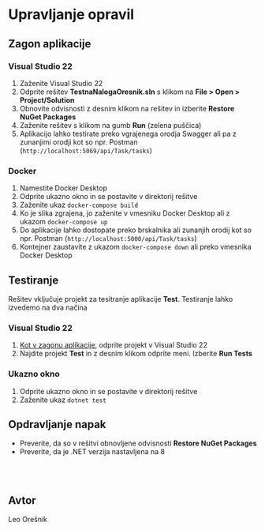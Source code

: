 # Upravljanje opravil

## Zagon aplikacije
### Visual Studio 22
<a name="vs22anchor"></a>
1. Zaženite Visual Studio 22
2. Odprite rešitev **TestnaNalogaOresnik.sln** s klikom na **File > Open > Project/Solution**
3. Obnovite odvisnosti z desnim klikom na rešitev in izberite **Restore NuGet Packages**
4. Zaženite rešitev s klikom na gumb **Run** (zelena puščica)
5. Aplikacijo lahko testirate preko vgrajenega orodja Swagger ali pa z zunanjimi orodji kot so npr. Postman (`http://localhost:5069/api/Task/tasks`)

### Docker
1. Namestite Docker Desktop
2. Odprite ukazno okno in se postavite v direktorij rešitve
3. Zaženite ukaz `docker-compose build`
4. Ko je slika zgrajena, jo zaženite v vmesniku Docker Desktop ali z ukazom `docker-compose up`
5. Do aplikacije lahko dostopate preko brskalnika ali zunanjih orodij kot so npr. Postman (`http://localhost:5000/api/Task/tasks`)
6. Kontejner zaustavite z ukazom `docker-compose down` ali preko vmesnika Docker Desktop

## Testiranje
Rešitev vključuje projekt za tesitranje aplikacije **Test**. Testiranje lahko izvedemo na dva načina
### Visual Studio 22
1. [Kot v zagonu aplikacije](#vs22anchor), odprite projekt v Visual Studio 22
2. Najdite projekt **Test** in z desnim klikom odprite meni. Izberite **Run Tests**

### Ukazno okno
1. Odprite ukazno okno in se postavite v direktorij rešitve
2. Zaženite ukaz `dotnet test`

## Opdravljanje napak
- Preverite, da so v rešitvi obnovljene odvisnosti **Restore NuGet Packages**
- Preverite, da je .NET verzija nastavljena na 8

<br>
<br>

## Avtor
Leo Orešnik
